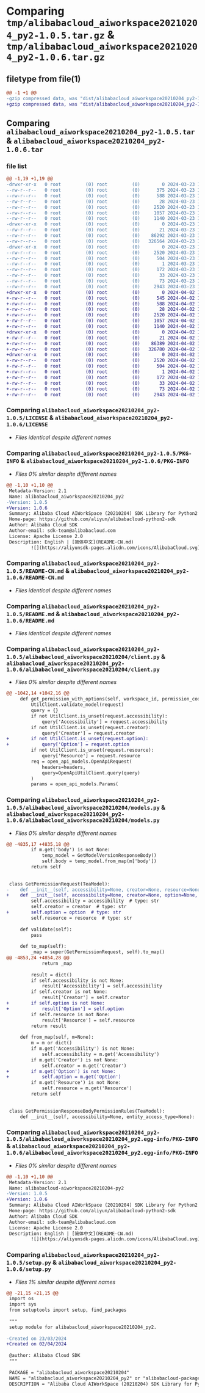 # Comparing `tmp/alibabacloud_aiworkspace20210204_py2-1.0.5.tar.gz` & `tmp/alibabacloud_aiworkspace20210204_py2-1.0.6.tar.gz`

## filetype from file(1)

```diff
@@ -1 +1 @@
-gzip compressed data, was "dist/alibabacloud_aiworkspace20210204_py2-1.0.5.tar", last modified: Sat Mar 23 17:07:29 2024, max compression
+gzip compressed data, was "dist/alibabacloud_aiworkspace20210204_py2-1.0.6.tar", last modified: Tue Apr  2 17:14:18 2024, max compression
```

## Comparing `alibabacloud_aiworkspace20210204_py2-1.0.5.tar` & `alibabacloud_aiworkspace20210204_py2-1.0.6.tar`

### file list

```diff
@@ -1,19 +1,19 @@
-drwxr-xr-x   0 root         (0) root         (0)        0 2024-03-23 17:07:29.000000 alibabacloud_aiworkspace20210204_py2-1.0.5/
--rw-r--r--   0 root         (0) root         (0)      375 2024-03-23 17:07:29.000000 alibabacloud_aiworkspace20210204_py2-1.0.5/ChangeLog.md
--rw-r--r--   0 root         (0) root         (0)      588 2024-03-23 17:07:29.000000 alibabacloud_aiworkspace20210204_py2-1.0.5/LICENSE
--rw-r--r--   0 root         (0) root         (0)       28 2024-03-23 17:07:29.000000 alibabacloud_aiworkspace20210204_py2-1.0.5/MANIFEST.in
--rw-r--r--   0 root         (0) root         (0)     2520 2024-03-23 17:07:29.000000 alibabacloud_aiworkspace20210204_py2-1.0.5/PKG-INFO
--rw-r--r--   0 root         (0) root         (0)     1057 2024-03-23 17:07:29.000000 alibabacloud_aiworkspace20210204_py2-1.0.5/README-CN.md
--rw-r--r--   0 root         (0) root         (0)     1140 2024-03-23 17:07:29.000000 alibabacloud_aiworkspace20210204_py2-1.0.5/README.md
-drwxr-xr-x   0 root         (0) root         (0)        0 2024-03-23 17:07:29.000000 alibabacloud_aiworkspace20210204_py2-1.0.5/alibabacloud_aiworkspace20210204/
--rw-r--r--   0 root         (0) root         (0)       21 2024-03-23 17:07:29.000000 alibabacloud_aiworkspace20210204_py2-1.0.5/alibabacloud_aiworkspace20210204/__init__.py
--rw-r--r--   0 root         (0) root         (0)    86292 2024-03-23 17:07:29.000000 alibabacloud_aiworkspace20210204_py2-1.0.5/alibabacloud_aiworkspace20210204/client.py
--rw-r--r--   0 root         (0) root         (0)   326564 2024-03-23 17:07:29.000000 alibabacloud_aiworkspace20210204_py2-1.0.5/alibabacloud_aiworkspace20210204/models.py
-drwxr-xr-x   0 root         (0) root         (0)        0 2024-03-23 17:07:29.000000 alibabacloud_aiworkspace20210204_py2-1.0.5/alibabacloud_aiworkspace20210204_py2.egg-info/
--rw-r--r--   0 root         (0) root         (0)     2520 2024-03-23 17:07:29.000000 alibabacloud_aiworkspace20210204_py2-1.0.5/alibabacloud_aiworkspace20210204_py2.egg-info/PKG-INFO
--rw-r--r--   0 root         (0) root         (0)      504 2024-03-23 17:07:29.000000 alibabacloud_aiworkspace20210204_py2-1.0.5/alibabacloud_aiworkspace20210204_py2.egg-info/SOURCES.txt
--rw-r--r--   0 root         (0) root         (0)        1 2024-03-23 17:07:29.000000 alibabacloud_aiworkspace20210204_py2-1.0.5/alibabacloud_aiworkspace20210204_py2.egg-info/dependency_links.txt
--rw-r--r--   0 root         (0) root         (0)      172 2024-03-23 17:07:29.000000 alibabacloud_aiworkspace20210204_py2-1.0.5/alibabacloud_aiworkspace20210204_py2.egg-info/requires.txt
--rw-r--r--   0 root         (0) root         (0)       33 2024-03-23 17:07:29.000000 alibabacloud_aiworkspace20210204_py2-1.0.5/alibabacloud_aiworkspace20210204_py2.egg-info/top_level.txt
--rw-r--r--   0 root         (0) root         (0)       73 2024-03-23 17:07:29.000000 alibabacloud_aiworkspace20210204_py2-1.0.5/setup.cfg
--rw-r--r--   0 root         (0) root         (0)     2943 2024-03-23 17:07:29.000000 alibabacloud_aiworkspace20210204_py2-1.0.5/setup.py
+drwxr-xr-x   0 root         (0) root         (0)        0 2024-04-02 17:14:18.000000 alibabacloud_aiworkspace20210204_py2-1.0.6/
+-rw-r--r--   0 root         (0) root         (0)      545 2024-04-02 17:14:18.000000 alibabacloud_aiworkspace20210204_py2-1.0.6/ChangeLog.md
+-rw-r--r--   0 root         (0) root         (0)      588 2024-04-02 17:14:18.000000 alibabacloud_aiworkspace20210204_py2-1.0.6/LICENSE
+-rw-r--r--   0 root         (0) root         (0)       28 2024-04-02 17:14:18.000000 alibabacloud_aiworkspace20210204_py2-1.0.6/MANIFEST.in
+-rw-r--r--   0 root         (0) root         (0)     2520 2024-04-02 17:14:18.000000 alibabacloud_aiworkspace20210204_py2-1.0.6/PKG-INFO
+-rw-r--r--   0 root         (0) root         (0)     1057 2024-04-02 17:14:18.000000 alibabacloud_aiworkspace20210204_py2-1.0.6/README-CN.md
+-rw-r--r--   0 root         (0) root         (0)     1140 2024-04-02 17:14:18.000000 alibabacloud_aiworkspace20210204_py2-1.0.6/README.md
+drwxr-xr-x   0 root         (0) root         (0)        0 2024-04-02 17:14:18.000000 alibabacloud_aiworkspace20210204_py2-1.0.6/alibabacloud_aiworkspace20210204/
+-rw-r--r--   0 root         (0) root         (0)       21 2024-04-02 17:14:18.000000 alibabacloud_aiworkspace20210204_py2-1.0.6/alibabacloud_aiworkspace20210204/__init__.py
+-rw-r--r--   0 root         (0) root         (0)    86389 2024-04-02 17:14:18.000000 alibabacloud_aiworkspace20210204_py2-1.0.6/alibabacloud_aiworkspace20210204/client.py
+-rw-r--r--   0 root         (0) root         (0)   326780 2024-04-02 17:14:18.000000 alibabacloud_aiworkspace20210204_py2-1.0.6/alibabacloud_aiworkspace20210204/models.py
+drwxr-xr-x   0 root         (0) root         (0)        0 2024-04-02 17:14:18.000000 alibabacloud_aiworkspace20210204_py2-1.0.6/alibabacloud_aiworkspace20210204_py2.egg-info/
+-rw-r--r--   0 root         (0) root         (0)     2520 2024-04-02 17:14:18.000000 alibabacloud_aiworkspace20210204_py2-1.0.6/alibabacloud_aiworkspace20210204_py2.egg-info/PKG-INFO
+-rw-r--r--   0 root         (0) root         (0)      504 2024-04-02 17:14:18.000000 alibabacloud_aiworkspace20210204_py2-1.0.6/alibabacloud_aiworkspace20210204_py2.egg-info/SOURCES.txt
+-rw-r--r--   0 root         (0) root         (0)        1 2024-04-02 17:14:18.000000 alibabacloud_aiworkspace20210204_py2-1.0.6/alibabacloud_aiworkspace20210204_py2.egg-info/dependency_links.txt
+-rw-r--r--   0 root         (0) root         (0)      172 2024-04-02 17:14:18.000000 alibabacloud_aiworkspace20210204_py2-1.0.6/alibabacloud_aiworkspace20210204_py2.egg-info/requires.txt
+-rw-r--r--   0 root         (0) root         (0)       33 2024-04-02 17:14:18.000000 alibabacloud_aiworkspace20210204_py2-1.0.6/alibabacloud_aiworkspace20210204_py2.egg-info/top_level.txt
+-rw-r--r--   0 root         (0) root         (0)       73 2024-04-02 17:14:18.000000 alibabacloud_aiworkspace20210204_py2-1.0.6/setup.cfg
+-rw-r--r--   0 root         (0) root         (0)     2943 2024-04-02 17:14:18.000000 alibabacloud_aiworkspace20210204_py2-1.0.6/setup.py
```

### Comparing `alibabacloud_aiworkspace20210204_py2-1.0.5/LICENSE` & `alibabacloud_aiworkspace20210204_py2-1.0.6/LICENSE`

 * *Files identical despite different names*

### Comparing `alibabacloud_aiworkspace20210204_py2-1.0.5/PKG-INFO` & `alibabacloud_aiworkspace20210204_py2-1.0.6/PKG-INFO`

 * *Files 0% similar despite different names*

```diff
@@ -1,10 +1,10 @@
 Metadata-Version: 2.1
 Name: alibabacloud_aiworkspace20210204_py2
-Version: 1.0.5
+Version: 1.0.6
 Summary: Alibaba Cloud AIWorkSpace (20210204) SDK Library for Python2
 Home-page: https://github.com/aliyun/alibabacloud-python2-sdk
 Author: Alibaba Cloud SDK
 Author-email: sdk-team@alibabacloud.com
 License: Apache License 2.0
 Description: English | [简体中文](README-CN.md)
         ![](https://aliyunsdk-pages.alicdn.com/icons/AlibabaCloud.svg)
```

### Comparing `alibabacloud_aiworkspace20210204_py2-1.0.5/README-CN.md` & `alibabacloud_aiworkspace20210204_py2-1.0.6/README-CN.md`

 * *Files identical despite different names*

### Comparing `alibabacloud_aiworkspace20210204_py2-1.0.5/README.md` & `alibabacloud_aiworkspace20210204_py2-1.0.6/README.md`

 * *Files identical despite different names*

### Comparing `alibabacloud_aiworkspace20210204_py2-1.0.5/alibabacloud_aiworkspace20210204/client.py` & `alibabacloud_aiworkspace20210204_py2-1.0.6/alibabacloud_aiworkspace20210204/client.py`

 * *Files 0% similar despite different names*

```diff
@@ -1042,14 +1042,16 @@
     def get_permission_with_options(self, workspace_id, permission_code, request, headers, runtime):
         UtilClient.validate_model(request)
         query = {}
         if not UtilClient.is_unset(request.accessibility):
             query['Accessibility'] = request.accessibility
         if not UtilClient.is_unset(request.creator):
             query['Creator'] = request.creator
+        if not UtilClient.is_unset(request.option):
+            query['Option'] = request.option
         if not UtilClient.is_unset(request.resource):
             query['Resource'] = request.resource
         req = open_api_models.OpenApiRequest(
             headers=headers,
             query=OpenApiUtilClient.query(query)
         )
         params = open_api_models.Params(
```

### Comparing `alibabacloud_aiworkspace20210204_py2-1.0.5/alibabacloud_aiworkspace20210204/models.py` & `alibabacloud_aiworkspace20210204_py2-1.0.6/alibabacloud_aiworkspace20210204/models.py`

 * *Files 0% similar despite different names*

```diff
@@ -4835,17 +4835,18 @@
         if m.get('body') is not None:
             temp_model = GetModelVersionResponseBody()
             self.body = temp_model.from_map(m['body'])
         return self
 
 
 class GetPermissionRequest(TeaModel):
-    def __init__(self, accessibility=None, creator=None, resource=None):
+    def __init__(self, accessibility=None, creator=None, option=None, resource=None):
         self.accessibility = accessibility  # type: str
         self.creator = creator  # type: str
+        self.option = option  # type: str
         self.resource = resource  # type: str
 
     def validate(self):
         pass
 
     def to_map(self):
         _map = super(GetPermissionRequest, self).to_map()
@@ -4853,24 +4854,28 @@
             return _map
 
         result = dict()
         if self.accessibility is not None:
             result['Accessibility'] = self.accessibility
         if self.creator is not None:
             result['Creator'] = self.creator
+        if self.option is not None:
+            result['Option'] = self.option
         if self.resource is not None:
             result['Resource'] = self.resource
         return result
 
     def from_map(self, m=None):
         m = m or dict()
         if m.get('Accessibility') is not None:
             self.accessibility = m.get('Accessibility')
         if m.get('Creator') is not None:
             self.creator = m.get('Creator')
+        if m.get('Option') is not None:
+            self.option = m.get('Option')
         if m.get('Resource') is not None:
             self.resource = m.get('Resource')
         return self
 
 
 class GetPermissionResponseBodyPermissionRules(TeaModel):
     def __init__(self, accessibility=None, entity_access_type=None):
```

### Comparing `alibabacloud_aiworkspace20210204_py2-1.0.5/alibabacloud_aiworkspace20210204_py2.egg-info/PKG-INFO` & `alibabacloud_aiworkspace20210204_py2-1.0.6/alibabacloud_aiworkspace20210204_py2.egg-info/PKG-INFO`

 * *Files 0% similar despite different names*

```diff
@@ -1,10 +1,10 @@
 Metadata-Version: 2.1
 Name: alibabacloud-aiworkspace20210204-py2
-Version: 1.0.5
+Version: 1.0.6
 Summary: Alibaba Cloud AIWorkSpace (20210204) SDK Library for Python2
 Home-page: https://github.com/aliyun/alibabacloud-python2-sdk
 Author: Alibaba Cloud SDK
 Author-email: sdk-team@alibabacloud.com
 License: Apache License 2.0
 Description: English | [简体中文](README-CN.md)
         ![](https://aliyunsdk-pages.alicdn.com/icons/AlibabaCloud.svg)
```

### Comparing `alibabacloud_aiworkspace20210204_py2-1.0.5/setup.py` & `alibabacloud_aiworkspace20210204_py2-1.0.6/setup.py`

 * *Files 1% similar despite different names*

```diff
@@ -21,15 +21,15 @@
 import os
 import sys
 from setuptools import setup, find_packages
 
 """
 setup module for alibabacloud_aiworkspace20210204_py2.
 
-Created on 23/03/2024
+Created on 02/04/2024
 
 @author: Alibaba Cloud SDK
 """
 
 PACKAGE = "alibabacloud_aiworkspace20210204"
 NAME = "alibabacloud_aiworkspace20210204_py2" or "alibabacloud-package"
 DESCRIPTION = "Alibaba Cloud AIWorkSpace (20210204) SDK Library for Python2"
```

